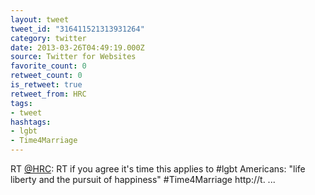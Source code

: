 ```yaml
---
layout: tweet
tweet_id: "316411521313931264"
category: twitter
date: 2013-03-26T04:49:19.000Z
source: Twitter for Websites
favorite_count: 0
retweet_count: 0
is_retweet: true
retweet_from: HRC
tags:
- tweet
hashtags:
- lgbt
- Time4Marriage
---
```


RT [@HRC](https://twitter.com/@HRC): RT if you agree it's time this applies to #lgbt Americans: "life liberty and the pursuit of happiness" #Time4Marriage http://t. ...
